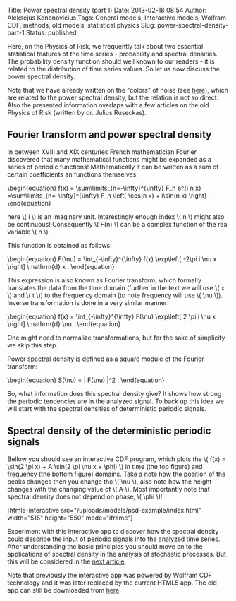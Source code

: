 Title: Power spectral density (part 1)
Date: 2013-02-18 08:54
Author: Aleksejus Kononovicius
Tags: General models, Interactive models, Wolfram CDF, methods, old models, statistical physics
Slug: power-spectral-density-part-1
Status: published

Here, on the Physics of Risk, we frequently talk
about two essential statistical features of the time series -
probability and spectral densities. The probability density function
should well known to our readers - it is related to the distribution of
time series values. So let us now discuss the power spectral
density.<!--more-->

Note that we have already written on the "colors" of noise (see
[here](/colors-of-noise "Colors of noise")),
which are related to the power spectral density, but the relation is not
so direct. Also the presented information overlaps with a few articles
on the old Physics of Risk (written by dr. Julius Ruseckas).

Fourier transform and power spectral density
--------------------------------------------

In between XVIII and XIX centuries French mathematician Fourier
discovered that many mathematical functions might be expanded as a
series of periodic functions! Mathematically it can be written as a sum
of certain coefficients an functions themselves:

\begin{equation}
 f(x) = \sum\limits\_{n=-\infty}^{\infty} F\_n e^{i n x} =\sum\limits\_{n=-\infty}^{\infty} F\_n \left\[ \cos(n x) + i\sin(n x) \right\] , 
\end{equation}

here \\\(  i \\\) is an imaginary unit. Interestingly enough index
\\\(  n \\\) might also be continuous! Consequently \\\(  F(n) \\\) can be
a complex function of the real variable \\\(  n \\\).

This function is obtained as follows:

\begin{equation}
 F(\nu) = \int\_{-\infty}^{\infty} f(x) \exp\left\[ -2\pi i \nu x \right\] \mathrm{d} x . 
\end{equation}

This expression is also known as Fourier transform, which formally
translates the data from the time domain (further in the text we will
use \\\(  x \\\) and \\\(  t \\\)) to the frequency domain (to note
frequency will use \\\(  \nu \\\)). Inverse transformation is done in a
very similar manner:

\begin{equation}
 f(x) = \int\_{-\infty}^{\infty} F(\nu) \exp\left\[ 2 \pi i \nu x \right\] \mathrm{d} \nu . 
\end{equation}

One might need to normalize transformations, but for the sake of
simplicity we skip this step.

Power spectral density is defined as a square module of the Fourier
transform:

\begin{equation}
 S(\nu) = | F(\nu) |^2 . 
\end{equation}

So, what information does this spectral density give? It shows how
strong the periodic tendencies are in the analyzed signal. To back up
this idea we will start with the spectral densities of deterministic
periodic signals.

Spectral density of the deterministic periodic signals
------------------------------------------------------

Bellow you should see an interactive CDF program, which plots the
\\\(  f(x) = \sin(2 \pi x) + A \sin(2 \pi \nu x + \phi) \\\) in
time (the top figure) and frequency (the bottom figure) domains. Take a
note how the position of the peaks changes then you change the \\\( \nu \\\),
also note how the height changes with the changing value of
\\\(  A \\\). Most importantly note that spectral density does not depend
on phase, \\\(  \phi \\\)!

[html5-interactive
src="/uploads/models/psd-example/index.html" width="515"
height="550" mode="iframe"]

Experiment with this interactive app to discover how the spectral density
could describe the input of periodic signals into the analyzed time
series. After understanding the basic principles you should move on to
the applications of spectral density in the analysis of stochastic
processes. But this will be considered in the [next
article](/power-spectral-density-part-2 "Power spectral density (part 2)").

Note that previously the interactive app was powered by Wolfram CDF technology and
it was later replaced by the current HTML5 app. The old app can still be downloaded
from [here](/uploads/2013/01/random-spectra-en.cdf).

